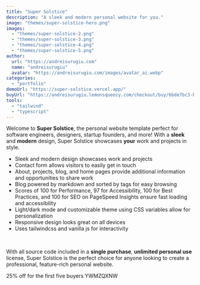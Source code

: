 ```yaml
---
title: "Super Solstice"
description: "A sleek and modern personal website for you."
image: "themes/super-solstice-hero.png"
images:
  - "themes/super-solstice-2.png"
  - "themes/super-solstice-3.png"
  - "themes/super-solstice-4.png"
  - "themes/super-solstice-5.png"
author:
  url: "https://andreisurugiu.com"
  name: "andreisurugiu"
  avatar: "https://andreisurugiu.com/images/avatar_ai.webp"
categories:
  - "portfolio"
demoUrl: "https://super-solstice.vercel.app/"
buyUrl: "https://andreisurugiu.lemonsqueezy.com/checkout/buy/6bde7bc3-b287-4778-990a-d2db6e8a173f"
tools:
  - "tailwind"
  - "typescript"
---
```


<p>Welcome to <strong>Super Solstice</strong>, the personal website template perfect for software engineers, designers, startup founders, and more! With a <strong>sleek</strong> and <strong>modern</strong> design, Super Solstice showcases <strong>your</strong> work and projects in style.</p><ul><li>Sleek and modern design showcases work and projects</li><li>Contact form allows visitors to easily get in touch</li><li>About, projects, blog, and home pages provide additional information and opportunities to share work</li><li>Blog powered by markdown and sorted by tags for easy browsing</li><li>Scores of 100 for Performance, 97 for Accessibility, 100 for Best Practices, and 100 for SEO on PageSpeed Insights ensure fast loading and accessibility</li><li>Light/dark mode and customizable theme using CSS variables allow for personalization</li><li>Responsive design looks great on all devices</li><li>Uses tailwindcss and vanilla js for interactivity</li></ul><p><br></p><p>With all source code included in a <strong>single purchase</strong>, <strong>unlimited personal use</strong> license, Super Solstice is the perfect choice for anyone looking to create a professional, feature-rich personal website.</p><p>25% off for the first five buyers YWMZQXNW</p><p><br></p>
